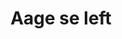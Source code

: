 ---
layout: page_store
id: 12
title: Aage se left
details: 
contributors: 
 - shubhamc
facebookurl: 
permalink: /store/12
image: 12.png
---